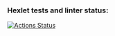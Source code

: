 ### Hexlet tests and linter status:
[![Actions Status](https://github.com/AndreevDan93/java-project-72/workflows/hexlet-check/badge.svg)](https://github.com/AndreevDan93/java-project-72/actions)